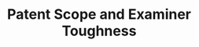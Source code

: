 ---
layout: default
citation: ' Kuhn, Jeffrey M. and Thompson, Neil, How to Measure and Draw Causal Inferences
  with Patent Scope (October 9, 2017). International Journal of the Economics of Business,
  26(1) 5-38 (2019), Kenan Institute of Private Enterprise Research Paper No. 19-29,
  Available at SSRN: https://ssrn.com/abstract=2977273 or http://dx.doi.org/10.2139/ssrn.2977273 '
contributors:
- Jeffrey Kuhn
- Neil Thompson
cost: None
datasets_and_publications_using_this_dataset: https://ssrn.com/abstract=2977273
description: This dataset includes an easy-to-use measure of patent scope that is
  grounded both in patent law and in the practices of patent attorneys. Our measure
  counts the number of words in the patents’ first claim. The longer the first claim,
  the less scope a patent has. This is because a longer claim has more details – and
  all those details must be met for another invention to be infringing. Hence, the
  more details there are in the patent, the greater are the opportunities for others
  to invent around it. We validate our measure by showing both that patent attorneys’
  subjective assessments of scope agree with our estimates, and that the behavior
  of patenters is consistent with it. To facilitate drawing causal inferences with
  our measure, we show how it can be used to create an instrumental variable, patent
  examiner Scope Toughness, which we also validate.
description_of_relationships_to_other_projects: USPTO patent claims dataset
documentation: Not unless it’s in the paper
last_edit: Mon, 19 Jun 2023 16:38:37 GMT
location: https://storage.googleapis.com/jmk_public/Kuhn-Thompson_Patent_Scope_2017-10-23.csv
maintained_by: Jeff Kuhn
open_access: 'TRUE'
record_creation_timestamp: 11/15/2020 17:47:00
related_datasets: USPTO patent claims dataset
related_publications: https://ssrn.com/abstract=2977273
relationship_description: USPTO patent claims dataset
shortname: patent_scope_toughness
tags:
- Examiners
- patent scope
- legal
- assessment
terms_of_use: These datasets are provided to the public  subject to the Creative Commons
  Attribution-NonCommercial-NoDerivatives license. No co‑authorship is required to
  use the data in academic research — please just cite the supporting article.
timeframe: Need to check paper https://ssrn.com/abstract=2977273
title: Patent Scope and Examiner Toughness
uuid: b547441d-efdd-4b30-8c78-852d68c9c2ac
versioning: 'FALSE'
---